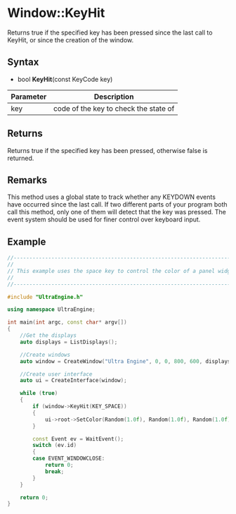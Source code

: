 # Window::KeyHit

Returns true if the specified key has been pressed since the last call to KeyHit, or since the creation of the window.

## Syntax

- bool **KeyHit**(const KeyCode key)

| Parameter | Description |
|---|---|
| key | code of the key to check the state of |

## Returns

Returns true if the specified key has been pressed, otherwise false is returned.

## Remarks

This method uses a global state to track whether any KEYDOWN events have occurred since the last call. If two different parts of your program both call this method, only one of them will detect that the key was pressed. The event system should be used for finer control over keyboard input.

## Example

```c++
//-------------------------------------------------------------------------------------------------
//
// This example uses the space key to control the color of a panel widget.
//
//-------------------------------------------------------------------------------------------------

#include "UltraEngine.h"

using namespace UltraEngine;

int main(int argc, const char* argv[])
{
    //Get the displays
    auto displays = ListDisplays();

    //Create windows
    auto window = CreateWindow("Ultra Engine", 0, 0, 800, 600, displays[0]);

    //Create user interface
    auto ui = CreateInterface(window);

    while (true)
    {
        if (window->KeyHit(KEY_SPACE))
        {
            ui->root->SetColor(Random(1.0f), Random(1.0f), Random(1.0f), 1);
        }

        const Event ev = WaitEvent();
        switch (ev.id)
        {
        case EVENT_WINDOWCLOSE:
            return 0;
            break;
        }
    }

    return 0;
}
```

